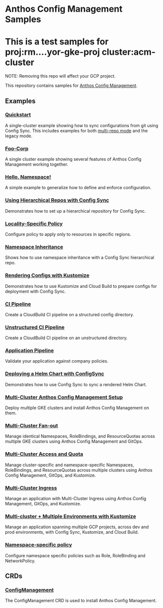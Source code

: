 Anthos Config Management Samples 
============

# This is a test samples for proj:rm....yor-gke-proj cluster:acm-cluster

NOTE: Removing this repo will affect your GCP project.



This repository contains samples for [Anthos Config Management][1].

## Examples 

### [Quickstart](quickstart/)

A single-cluster example showing how to sync configurations from git using
Config Sync. This includes examples for both [multi-repo mode](https://cloud.google.com/kubernetes-engine/docs/add-on/config-sync/how-to/multi-repo)
and the legacy mode.

### [Foo-Corp](foo-corp/)

A single cluster example showing several features of Anthos Config Management
working together.

### [Hello, Namespace!](hello-namespace/)

A simple example to generalize how to define and enforce configuration.

### [Using Hierarchical Repos with Config Sync](hierarchical-format/)

Demonstrates how to set up a hierarchical repository for Config Sync.

### [Locality-Specific Policy](locality-specific-policy/)

Configure policy to apply only to resources in specific regions.

### [Namespace Inheritance](namespace-inheritance/) 

Shows how to use namespace inheritance with a Config Sync hierarchical repo. 

### [Rendering Configs with Kustomize](kustomize-pipeline/)

Demonstrates how to use Kustomize and Cloud Build to prepare configs for deployment with Config Sync.

### [CI Pipeline](ci-pipeline/)

Create a CloudBuild CI pipeline on a structured config directory.

### [Unstructured CI Pipeline](ci-pipeline-unstructured/)

Create a CloudBuild CI pipeline on an unstructured directory.

### [Application Pipeline](ci-app/)

Validate your application against company policies.

### [Deploying a Helm Chart with ConfigSync](helm-component/)

Demonstrates how to use Config Sync to sync a rendered Helm Chart. 

### [Multi-Cluster Anthos Config Management Setup](multi-cluster-acm-setup/)

Deploy multiple GKE clusters and install Anthos Config Management on them.

### [Multi-Cluster Fan-out](multi-cluster-fan-out/)

Manage identical Namespaces, RoleBindings, and ResourceQuotas across multiple GKE clusters using Anthos Config Management and GitOps.

### [Multi-Cluster Access and Quota](multi-cluster-access-and-quota/)

Manage cluster-specific and namespace-specific Namespaces, RoleBindings, and ResourceQuotas across multiple clusters using Anthos Config Management, GitOps, and Kustomize.

### [Multi-Cluster Ingress](multi-cluster-ingress/)

Manage an application with Multi-Cluster Ingress using Anthos Config Management, GitOps, and Kustomize.

### [Multi-cluster + Multiple Environments with Kustomize](multi-environments-kustomize/) 

Manage an application spanning multiple GCP projects, across dev and prod environments, with Config Sync, Kustomize, and Cloud Build. 

### [Namespace-specific policy](namespace-specific-policy/)

Configure namespace specific policies such as Role, RoleBinding and
NetworkPolicy.

## CRDs

### [ConfigManagement](crds/)

The ConfigManagement CRD is used to install Anthos Config Management.

[1]: https://cloud.google.com/anthos-config-management/
[2]: https://cloud.google.com/anthos-config-management/docs/overview/
